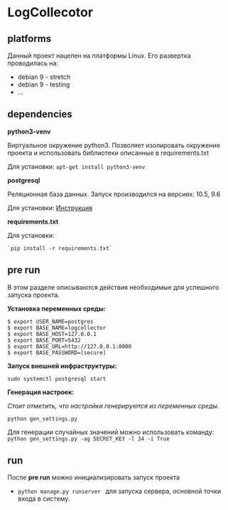 # LogCollecotor

## platforms
Данный проект нацелен на платформы Linux. 
Его развертка проводилась на:
- debian 9 - stretch
- debian 9 - testing
- ...

## dependencies
**python3-venv**

Виртуальное окружение python3.
Позволяет изолировать окружение проекта и использовать библиотеки описанные в requirements.txt 

Для установки: `apt-get install python3-venv`


**postgresql**

Реляционная база данных. Запуск производился на версиях: 10.5, 9.6

Для установки: [Инструкция](https://linuxize.com/post/how-to-install-postgresql-on-debian-9/)


**requirements.txt**

Для установки: 
    
    `pip install -r requirements.txt`

## pre run
В этом разделе описываются действия необходимые для успешного запуска проекта.

**Установка переменных среды:**

    $ export USER_NAME=postgres
    $ export BASE_NAME=logcollector
    $ export BASE_HOST=127.0.0.1
    $ export BASE_PORT=5432
    $ export BASE_URL=http://127.0.0.1:8000
    $ export BASE_PASSWORD=[secure]

**Запуск внешней инфраструктуры:**

    sudo systemctl postgresql start
**Генерация настроек:**

_Стоит отметить, что настройки генерируются из переменных среды._

    python gen_settings.py
    
Для генерации случайных значений можно использовать команду: `python gen_settings.py -ag SECRET_KEY -l 34 -i True`


## run
После **pre run** можно инициализировать запуск проекта
- `python manage.py runserver ` для запуска сервера, основной точки входа в систему.

